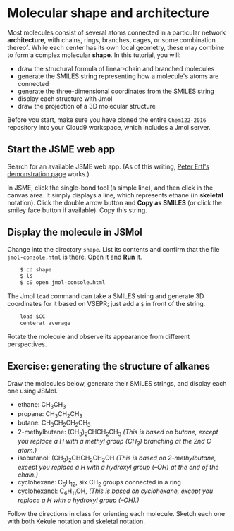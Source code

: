 # Molecular shape and architecture

Most molecules consist of several atoms connected in a particular network **architecture**, with chains, rings, branches, cages, or some combination thereof. While each center has its own local geometry, these may combine to form a complex molecular **shape**. In this tutorial, you will:

- draw the structural formula of linear-chain and branched molecules
- generate the SMILES string representing how a molecule's atoms are connected
- generate the three-dimensional coordinates from the SMILES string
- display each structure with Jmol 
- draw the projection of a 3D molecular structure 

Before you start, make sure you have cloned the entire `Chem122-2016` repository into your Cloud9 workspace, which includes a Jmol server.


## Start the JSME web app

Search for an available JSME web app. (As of this writing, [Peter Ertl's demonstration page](http://peter-ertl.com/jsme/) works.) 

In JSME, click the single-bond tool (a simple line), and then click in the canvas area. It simply displays a line, which represents ethane (in **skeletal** notation). Click the double arrow button and **Copy as SMILES** (or click the smiley face button if available). Copy this string.


## Display the molecule in JSMol

Change into the directory `shape`. List its contents and confirm that the file `jmol-console.html` is there. Open it and **Run** it.

```bash
    $ cd shape
    $ ls
    $ c9 open jmol-console.html 
```

The Jmol `load` command can take a SMILES string and generate 3D coordinates for it based on VSEPR; just add a `$` in front of the string.

```java
    load $CC
    centerat average
```

Rotate the molecule and observe its appearance from different perspectives. 


## Exercise: generating the structure of alkanes

Draw the molecules below, generate their SMILES strings, and display each one using JSMol. 

- ethane: CH<sub>3</sub>CH<sub>3</sub>
- propane: CH<sub>3</sub>CH<sub>2</sub>CH<sub>3</sub>
- butane: CH<sub>3</sub>CH<sub>2</sub>CH<sub>2</sub>CH<sub>3</sub>
- 2-methylbutane: (CH<sub>3</sub>)<sub>2</sub>CH<sub></sub>CH<sub>2</sub>CH<sub>3</sub> *(This is based on butane, except you replace a H with a methyl group (CH<sub>3</sub>) branching at the 2nd C atom.)*
- isobutanol: (CH<sub>3</sub>)<sub>2</sub>CH<sub></sub>CH<sub>2</sub>CH<sub>2</sub>OH *(This is based on 2-methylbutane, except you replace a H with a hydroxyl group (–OH) at the end of the chain.)*
- cyclohexane: C<sub>6</sub>H<sub>12</sub>, six CH<sub>2</sub> groups connected in a ring
- cyclohexanol: C<sub>6</sub>H<sub>11</sub>OH, *(This is based on cyclohexane, except you replace a H with a hydroxyl group (–OH).)* 

Follow the directions in class for orienting each molecule. Sketch each one with both Kekule notation and skeletal notation.
